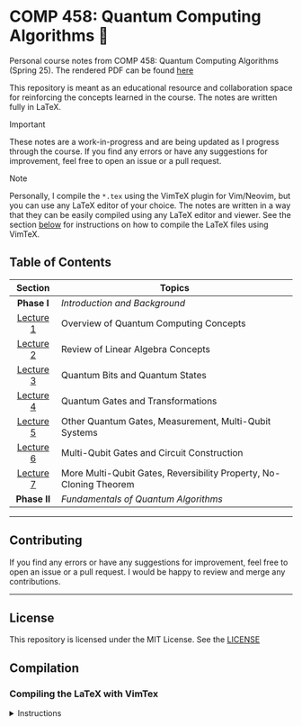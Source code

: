 # COMP 458: Quantum Computing Algorithms 🧬

Personal course notes from COMP 458: Quantum Computing Algorithms (Spring 25).
The rendered PDF can be found [here](./main.pdf)

This repository is meant as an educational resource and collaboration space
for reinforcing the concepts learned in the course. The notes are written fully
in LaTeX.

> [!IMPORTANT]
> These notes are a work-in-progress and are being updated as I progress through
> the course. If you find any errors or have any suggestions for improvement,
> feel free to open an issue or a pull request.

> [!NOTE]
> Personally, I compile the `*.tex` using the VimTeX plugin for Vim/Neovim, but
> you can use any LaTeX editor of your choice. The notes are written in a way that
> they can be easily compiled using any LaTeX editor and viewer. See the section
> [below](#compiling-the-latex-with-vimtex) for instructions on how to compile the
> LaTeX files using VimTeX.

## Table of Contents

<div align="center">

|                    Section                    | Topics                                                             |
| :-------------------------------------------: | ------------------------------------------------------------------ |
|           <strong>Phase I</strong>            | <em>Introduction and Background</em>                               |
| [Lecture 1](./lectures/phase-i/lecture1.tex)  | Overview of Quantum Computing Concepts                             |
| [Lecture 2](./lectures/phase-i/lecture2.tex)  | Review of Linear Algebra Concepts                                  |
| [Lecture 3](./lectures/phase-i/lecture3.tex)  | Quantum Bits and Quantum States                                    |
| [Lecture 4](./lectures/phase-i/lecture4.tex)  | Quantum Gates and Transformations                                  |
| [Lecture 5](./lectures/phase-i/lecture5.tex)  | Other Quantum Gates, Measurement, Multi-Qubit Systems              |
| [Lecture 6](./lectures/phase-i/lecture6.tex)  | Multi-Qubit Gates and Circuit Construction                         |
| [Lecture 7](./lectures/phase-ii/lecture7.tex) | More Multi-Qubit Gates, Reversibility Property, No-Cloning Theorem |
|          <strong>Phase II </strong>           | <em>Fundamentals of Quantum Algorithms</em>                        |

</div>

---

## Contributing

If you find any errors or have any suggestions for improvement, feel free to
open an issue or a pull request. I would be happy to review and merge any
contributions.

---

## License

This repository is licensed under the MIT License. See the [LICENSE](./LICENSE)

## Compilation

### Compiling the LaTeX with VimTex

<details>
<summary>Instructions</summary>

1. Clone the repository:

```code
git clone https://github.com/micahkepe/comp458-notes.git
cd comp458-notes
```

2. Open the `main.tex` file in Vim or Neovim:

```
nvim main.tex
```

3. Ensure that you have the [`VimTeX`](https://github.com/lervag/vimtex) plugin
   installed. This will be used to compile the LaTeX files and preview the
   PDF in real-time in a PDF viewer of your choice (I use `sioyek`).

4. Compile the LaTeX file by running the following command in Vim:

   ```
   :VimTexCompile
   ```

5. Preview the compiled PDF:

   ```
   :VimTexView
   ```

If you have any issues with the compilation, feel free to open an issue or
reach out to me directly.

</details>
